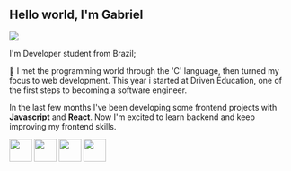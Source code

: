 ## Hello world, I'm Gabriel

<a href="https://www.linkedin.com/in/gabriel-chiavegatto-95385a236/" target="blank"> <img src="https://img.shields.io/badge/LinkedIn-0077B5?style=for-the-badge&logo=linkedin&logoColor=white" /> </a>

I'm Developer student from Brazil;

🌱 I met the programming world through the 'C' language, then turned my focus to web development. This year i started at Driven Education, one of the first steps to becoming a software engineer.

In the last few months I've been developing some frontend projects with **Javascript** and **React**. Now I'm excited to learn backend and keep improving my frontend skills.


<div>  
  <img height='40px' src="https://cdn.jsdelivr.net/gh/devicons/devicon/icons/html5/html5-original.svg" />
  <img height='40px' src="https://cdn.jsdelivr.net/gh/devicons/devicon/icons/css3/css3-original.svg" />
  <img height='40px' src="https://cdn.jsdelivr.net/gh/devicons/devicon/icons/javascript/javascript-original.svg" />
  <img height='40px' src="https://cdn.jsdelivr.net/gh/devicons/devicon/icons/react/react-original.svg" />  
</div>
   




